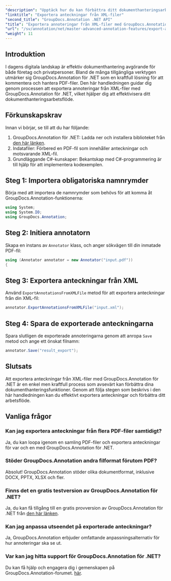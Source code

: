```yaml
---
"description": "Upptäck hur du kan förbättra ditt dokumenthanteringsarbetsflöde genom att exportera anteckningar från XML-filer med GroupDocs.Annotation för .NET. Den här omfattande handledningen ger steg-för-steg-instruktioner."
"linktitle": "Exportera anteckningar från XML-filer"
"second_title": "GroupDocs.Annotation .NET API"
"title": "Exportera annoteringar från XML-filer med GroupDocs.Annotation för .NET"
"url": "/sv/annotation/net/master-advanced-annotation-features/export-annotations-from-xml-file/"
"weight": 11
---
```


## Introduktion

I dagens digitala landskap är effektiv dokumenthantering avgörande för både företag och privatpersoner. Bland de många tillgängliga verktygen utmärker sig GroupDocs.Annotation för .NET som en kraftfull lösning för att kommentera och hantera PDF-filer. Den här handledningen guidar dig genom processen att exportera annoteringar från XML-filer med GroupDocs.Annotation för .NET, vilket hjälper dig att effektivisera ditt dokumenthanteringsarbetsflöde.

## Förkunskapskrav

Innan vi börjar, se till att du har följande:

1. GroupDocs.Annotation för .NET: Ladda ner och installera biblioteket från [den här länken](https://releases.groupdocs.com/annotation/net/).
2. Indatafiler: Förbered en PDF-fil som innehåller anteckningar och motsvarande XML-fil.
3. Grundläggande C#-kunskaper: Bekantskap med C#-programmering är till hjälp för att implementera kodexemplen.

## Steg 1: Importera obligatoriska namnrymder

Börja med att importera de namnrymder som behövs för att komma åt GroupDocs.Annotation-funktionerna:

```csharp
using System;
using System.IO;
using GroupDocs.Annotation;
```

## Steg 2: Initiera annotatorn

Skapa en instans av `Annotator` klass, och anger sökvägen till din inmatade PDF-fil:

```csharp
using (Annotator annotator = new Annotator("input.pdf"))
{
```

## Steg 3: Exportera anteckningar från XML

Använd `ExportAnnotationsFromXMLFile` metod för att exportera anteckningar från din XML-fil:

```csharp
annotator.ExportAnnotationsFromXMLFile("input.xml");
```

## Steg 4: Spara de exporterade anteckningarna

Spara slutligen de exporterade annoteringarna genom att anropa `Save` metod och ange ett önskat filnamn:

```csharp
annotator.Save("result_export");
```

## Slutsats

Att exportera anteckningar från XML-filer med GroupDocs.Annotation för .NET är en enkel men kraftfull process som avsevärt kan förbättra dina dokumenthanteringsfunktioner. Genom att följa stegen som beskrivs i den här handledningen kan du effektivt exportera anteckningar och förbättra ditt arbetsflöde.

## Vanliga frågor

### Kan jag exportera anteckningar från flera PDF-filer samtidigt?

Ja, du kan loopa igenom en samling PDF-filer och exportera anteckningar för var och en med GroupDocs.Annotation för .NET.

### Stöder GroupDocs.Annotation andra filformat förutom PDF?

Absolut! GroupDocs.Annotation stöder olika dokumentformat, inklusive DOCX, PPTX, XLSX och fler.

### Finns det en gratis testversion av GroupDocs.Annotation för .NET?

Ja, du kan få tillgång till en gratis provversion av GroupDocs.Annotation för .NET från [den här länken](https://releases.groupdocs.com/).

### Kan jag anpassa utseendet på exporterade anteckningar?

Ja, GroupDocs.Annotation erbjuder omfattande anpassningsalternativ för hur annoteringar ska se ut.

### Var kan jag hitta support för GroupDocs.Annotation för .NET?

Du kan få hjälp och engagera dig i gemenskapen på GroupDocs.Annotation-forumet. [här](https://forum.groupdocs.com/c/annotation/10).